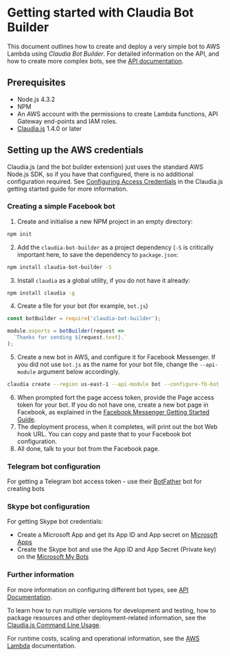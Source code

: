 # Getting started with Claudia Bot Builder

This document outlines how to create and deploy a very simple bot to AWS Lambda using _Claudia Bot Builder_. For detailed information on the API, and how to create more complex bots, see the [API documentation](API.md). 

## Prerequisites

* Node.js 4.3.2
* NPM
* An AWS account with the permissions to create Lambda functions, API Gateway end-points and IAM roles. 
* [Claudia.js](https://claudiajs.com) 1.4.0 or later

## Setting up the AWS credentials

Claudia.js (and the bot builder extension) just uses the standard AWS Node.js SDK, so if you have that configured, there is no additional configuration required. See [Configuring Access Credentials](https://github.com/claudiajs/claudia/blob/master/getting_started.md#configuring-access-credentials) in the Claudia.js getting started guide for more information.

### Creating a simple Facebook bot

1. Create and initialise a new NPM project in an empty directory:
  ```bash
  npm init
  ```
2. Add the `claudia-bot-builder` as a project dependency (`-S` is critically important here, to save the dependency to `package.json`:
  ```bash
  npm install claudia-bot-builder -S
  ```
3. Install `claudia` as a global utility, if you do not have it already:
  ```bash
  npm install claudia -g
  ```
4. Create a file for your bot (for example, `bot.js`)
  ```javascript
  const botBuilder = require('claudia-bot-builder');

  module.exports = botBuilder(request => 
    `Thanks for sending ${request.text}.`
  );
  ```
5. Create a new bot in AWS, and configure it for Facebook Messenger. If you did not use `bot.js` as the name for your bot file, change the `--api-module` argument below accordingly.
  ```bash
  claudia create --region us-east-1 --api-module bot --configure-fb-bot
  ```
6. When prompted fort the page access token, provide the Page access token for your bot. If you do not have one, create a new bot page in Facebook, as explained in the [Facebook Messenger Getting Started Guide](https://developers.facebook.com/docs/messenger-platform/quickstart).
7. The deployment process, when it completes, will print out the bot Web hook URL. You can copy and paste that to your Facebook bot configuration. 
8. All done, talk to your bot from the Facebook page.


### Telegram bot configuration

For getting a Telegram bot access token - use their [BotFather](https://telegram.me/BotFather) bot for creating bots


### Skype bot configuration

For getting Skype bot credentials:

  - Create a Microsoft App and get its App ID and App secret on [Microsoft Apps](https://apps.dev.microsoft.com/)
  - Create the Skype bot and use the App ID and App Secret (Private key) on the [Microsoft My Bots](https://developer.microsoft.com/en-us/skype/bots/manage)


### Further information

For more information on configuring different bot types, see [API Documentation](API.md).

To learn how to run multiple versions for development and testing, how to package resources and other deployment-related information, see the [Claudia.js Command Line Usage](https://github.com/claudiajs/claudia/tree/master/docs).

For runtime costs, scaling and operational information, see the [AWS Lambda](https://aws.amazon.com/documentation/lambda/) documentation.
